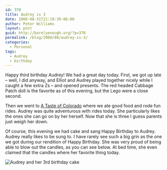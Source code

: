 ```yaml
---
id: 370
title: Audrey is 3
date: 2008-08-31T21:19:39-06:00
author: Peter Williams
layout: post
guid: http://barelyenough.org/?p=370
permalink: /blog/2008/08/audrey-is-3/
categories:
  - Personal
tags:
  - Audrey
  - birthday
---
```

Happy third birthday Audrey! We had a great day today. First, we got up late &#8211; well, I did anyway, and Elliot and Audrey played together nicely while I caught a few extra Zs &#8211; and opened presents. The red headed Cabbage Patch doll is the favorite as of this evening, but the Lego were a close second.

Then we went to [A Taste of Colorado](http://www.atasteofcolorado.com/) where we ate good food and rode fun rides. Audrey was quite adventurous with rides today. She particularly likes the ones she can go on by her herself. Now that she is three I guess parents just weigh her down.

Of course, this evening we had cake and sang Happy Birthday to Audrey. Audrey really likes to be sung to. I have rarely see such a big grin as the one we got during our rendition of Happy Birthday. She was very proud of being able to blow out the candles, as you can see below. At bed time, she even claimed that the candles where her favorite thing today.

![Audrey and her 3rd birthday cake](/wordpress/wp-content/uploads/audrey-3rd-birthday-candles.jpg)